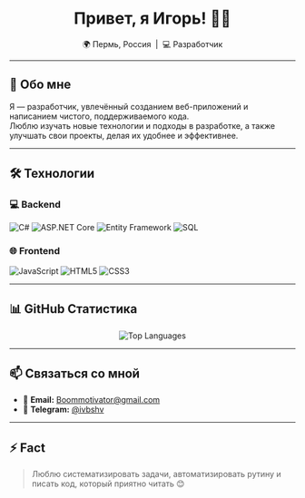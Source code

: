 <h1 align="center">Привет, я Игорь! 👋✨</h1>
<p align="center">
  🌍 Пермь, Россия &nbsp;|&nbsp; 💻 Разработчик
</p>

---

## 🚀 Обо мне

Я — разработчик, увлечённый созданием веб-приложений и написанием чистого, поддерживаемого кода.  
Люблю изучать новые технологии и подходы в разработке, а также улучшать свои проекты, делая их удобнее и эффективнее.

---

## 🛠️ Технологии

### 💻 Backend

![C#](https://img.shields.io/badge/C%23-239120?style=for-the-badge&logo=csharp&logoColor=white)
![ASP.NET Core](https://img.shields.io/badge/ASP.NET_Core-512BD4?style=for-the-badge&logo=dotnet&logoColor=white)
![Entity Framework](https://img.shields.io/badge/Entity_Framework-6DB33F?style=for-the-badge&logo=databricks&logoColor=white)
![SQL](https://img.shields.io/badge/SQL-4479A1?style=for-the-badge&logo=postgresql&logoColor=white)

### 🌐 Frontend

![JavaScript](https://img.shields.io/badge/JavaScript-F7DF1E?style=for-the-badge&logo=javascript&logoColor=black)
![HTML5](https://img.shields.io/badge/HTML5-E34F26?style=for-the-badge&logo=html5&logoColor=white)
![CSS3](https://img.shields.io/badge/CSS3-1572B6?style=for-the-badge&logo=css3&logoColor=white)

---

## 📊 GitHub Статистика

<p align="center">
  <img src="https://github-readme-stats.vercel.app/api/top-langs/?username=ivbshv&layout=compact&theme=github_dark&hide_border=true" alt="Top Languages" />
</p>

---

## 📫 Связаться со мной

- 📧 **Email:** [Boommotivator@gmail.com](mailto:Boommotivator@gmail.com)
- 💬 **Telegram:** [@ivbshv](https://t.me/ivbshv)

---

## ⚡ Fact

> Люблю систематизировать задачи, автоматизировать рутину и писать код, который приятно читать 😊
